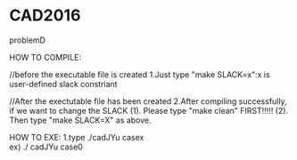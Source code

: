 # CAD2016
problemD

HOW TO COMPILE:

//before the executable file is created
1.Just type "make SLACK=x":x is user-defined slack constriant

//After the exectutable file has been created
2.After compiling successfully, if we want to change the SLACK
    (1). Please type "make clean" FIRST!!!!!
    (2). Then type "make SLACK=X" as above. 

HOW TO EXE:
1.type ./cadJYu casex    
ex)   ./ cadJYu case0
